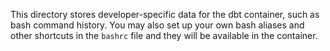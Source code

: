 This directory stores developer-specific data for the dbt container, such as bash
command history.  You may also set up your own bash aliases and other shortcuts
in the `bashrc` file and they will be available in the container.
